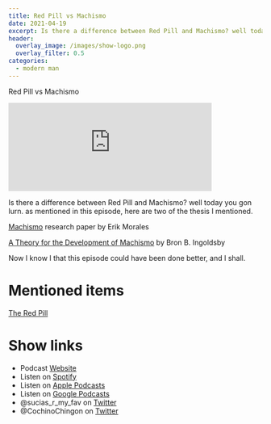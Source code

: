 ```yaml
---
title: Red Pill vs Machismo
date: 2021-04-19
excerpt: Is there a difference between Red Pill and Machismo? well today you gon lurn. as mentioned in this episode, here are two of the thesis I mentioned.
header:
  overlay_image: /images/show-logo.png
  overlay_filter: 0.5
categories:
  - modern man
---
```


Red Pill vs Machismo

<iframe src="https://open.spotify.com/embed-podcast/episode/5CpY9x2CDVkP3EFQWMKlaw" width="80%" height="175" frameborder="0" allowtransparency="true" allow="encrypted-media"></iframe>

Is there a difference between Red Pill and Machismo? well today you gon lurn. as mentioned in this episode, here are two of the thesis I mentioned.

[Machismo](https://deepblue.lib.umich.edu/bitstream/handle/2027.42/113654/moralese_1.pdf) research paper by Erik Morales

[A Theory for the Development of Machismo](https://files.eric.ed.gov/fulltext/ED268399.pdf) by Bron B. Ingoldsby

Now I know I that this episode could have been done better, and I shall.

# Mentioned items

[The Red Pill](https://reddit.com/r/TheRedPill)

# Show links

* <i class='fas fa-link'></i>Podcast [ Website](https://sucias.xyz)
* <i class='fab fa-spotify'></i>Listen on [Spotify](https://open.spotify.com/show/3XjoipCU3QzeIaQAAQpBdW)
* <i class='fas fa-podcast'></i>Listen on [Apple Podcasts](https://podcasts.apple.com/us/podcast/sucias-are-my-favorite/id1548173787)
* <i class='fab fa-google-play'></i>Listen on [Google Podcasts](https://podcasts.google.com/feed/aHR0cHM6Ly9hbmNob3IuZm0vcy80MjI0YzYzYy9wb2RjYXN0L3Jzcw==)
* <i class='fab fa-twitter'></i>@sucias_r_my_fav on [Twitter](https://twitter.com/sucias_r_my_fav)
* <i class='fab fa-twitter'></i>@CochinoChingon on [Twitter](https://twitter.com/cochinochingon)
